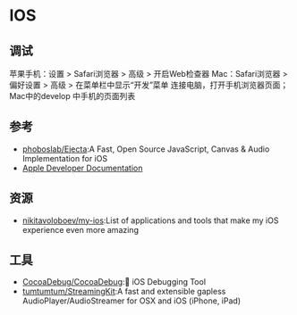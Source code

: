 # IOS

## 调试

苹果手机：设置 > Safari浏览器 > 高级 > 开启Web检查器
Mac：Safari浏览器 > 偏好设置 > 高级 > 在菜单栏中显示“开发”菜单
连接电脑，打开手机浏览器页面；Mac中的develop 中手机的页面列表

## 参考

* [phoboslab/Ejecta](https://github.com/phoboslab/Ejecta):A Fast, Open Source JavaScript, Canvas & Audio Implementation for iOS
* [Apple Developer Documentation](https://developer.apple.com/documentation)

## 资源

* [nikitavoloboev/my-ios](https://github.com/nikitavoloboev/my-ios):List of applications and tools that make my iOS experience even more amazing

## 工具

* [CocoaDebug/CocoaDebug](https://github.com/CocoaDebug/CocoaDebug):🚀 iOS Debugging Tool
* [tumtumtum/StreamingKit](https://github.com/tumtumtum/StreamingKit):A fast and extensible gapless AudioPlayer/AudioStreamer for OSX and iOS (iPhone, iPad)
